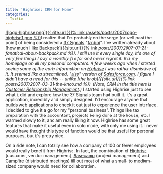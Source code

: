 ```yaml
---
title: 'Highrise: CRM for Home?'
categories:
- Techie
---
```


[![logo-highrise.png]({{ site.url }}{% link /assets/posts/2007/logo-highrise1.png %})](http://www.highrisehq.com/)I realize that I'm probably on the verge (or well past the point) of being considered a [37 Signals](http://www.37signals.com/) "[fanboi](http://en.wikipedia.org/wiki/Fanboy)". I've written already about [how much I like Backpack]({{site.url}}{% link _posts/2007/2007-01-23-fanatical-about-backpack.md %}). I still use it every single day, it's one of very few things I pay a monthly fee for and never regret it. It is my homepage on all my personal computers. A few weeks ago when I started seeing some of the early information on [Highrise](http://www.highrisehq.com/) I was rather dismissive of it. It seemed like a streamlined, "[kiss](http://en.wikipedia.org/wiki/KISS_principle)" version of [Salesforce.com](http://www.salesforce.com/). I figure I didn't have a need for this -- unlike [the knob]({{site.url}}{% link _posts/2007/2007-03-31-the-knob.md %})._ (Note, CRM in the title here is [Customer Relationship Management](http://en.wikipedia.org/wiki/Customer_relationship_management).)_
I started using Highrise just to see what it did and explore how the 37 Signals team had built it. It's a great application, incredibly and simply designed. I'd encourage anyone that builds web applications to check it out just to experience the user interface. I decided to give it a go for my "personal business". Things like tax preparation with the accountant, projects being done at the house, etc. I warmed slowly to it, and am really liking it now. Highrise has some great features that make it useful even in solo mode, with only me using it. I never would have thought this type of function would be that useful for personal purposes, but it's pretty nice.

On a side note, I can totally see how a company of 100 or fewer employees would really benefit from Highrise. In fact, the combination of [Highrise](http://www.basecamphq.com/) (customer, vendor management), [Basecamp](http://www.basecamphq.com/) (project management) and [Campfire](http://www.campfirenow.com/) (distributed meetings) fill out most of what a small- to medium-sized company would need for collaboration.
